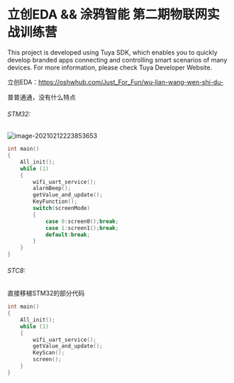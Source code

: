 # 立创EDA &amp;&amp; 涂鸦智能 第二期物联网实战训练营

This project is developed using Tuya SDK, which enables you to quickly develop branded
apps connecting and controlling smart scenarios of many devices.
For more information, please check Tuya Developer Website.

立创EDA：https://oshwhub.com/Just_For_Fun/wu-lian-wang-wen-shi-du-

普普通通，没有什么特点

###### STM32:

![image-20210212223853653](https://i.loli.net/2021/02/13/4lRVdWpkLs6MouB.png)

```C
int main()
{
	All_init();
	while (1)
	{
		wifi_uart_service();
		alarmBeep();
		getValue_and_update();
		KeyFunction();
		switch(screenMode)
		{
			case 0:screen0();break;
			case 1:screen1();break;
			default:break;
		}
	}
}
```

###### STC8:

直接移植STM32的部分代码

```C
int main()
{
	All_init();
	while (1)
	{
		wifi_uart_service();
		getValue_and_update();
		KeyScan();
		screen();
	}
}
```

